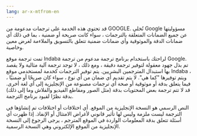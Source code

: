 ```yaml
---
lang: ar-x-mtfrom-en
---
```

قد تحتوي هذه الخدمة على ترجمات مدعومة من GOOGLE. تُخلي Google مسؤوليتها عن جميع الضمانات المتعلقة بالترجمات ، سواء كانت صريحة أو ضمنية ، بما في ذلك أي ضمانات الدقة والموثوقية وأي ضمانات ضمنية تتعلق بالتسويق والملاءمة لغرض معين وخاصية.  

 تمت ترجمة موقع Indaba لراحتك باستخدام برنامج ترجمة مدعوم من ترجمة Google. تم بذل جهود معقولة لتوفير ترجمة دقيقة ، ومع ذلك ، لا توجد ترجمة آلية مثالية ولا يقصد بها استبدال المترجمين البشريين. يتم توفير الترجمات كخدمة لمستخدمي موقع Indaba ، ويتم توفيرها &quot;كما هي&quot;. لا يتم تقديم أي ضمان من أي نوع ، سواء كان صريحًا أو ضمنيًا ، فيما يتعلق بدقة أو موثوقية أو صحة أي ترجمات مصنوعة من الإنجليزية إلى أي لغة أخرى. قد لا تتم ترجمة بعض المحتويات بدقة (مثل الصور ومقاطع الفيديو والفلاش وما إلى ذلك) بدقة نظرًا لقيود برنامج الترجمة.  

 النص الرسمي هو النسخة الإنجليزية من الموقع. أي اختلافات أو اختلافات تم إنشاؤها في الترجمة ليست ملزمة وليس لها تأثير قانوني لأغراض الامتثال أو الإنفاذ. إذا ظهرت أي أسئلة تتعلق بدقة المعلومات الواردة في الموقع المترجم ، يرجى الرجوع إلى النسخة الإنجليزية من الموقع الإلكتروني وهي النسخة الرسمية.  
